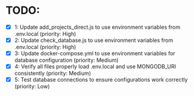 # TODO:

- [x] 1: Update add_projects_direct.js to use environment variables from .env.local (priority: High)
- [x] 2: Update check_database.js to use environment variables from .env.local (priority: High)
- [x] 3: Update docker-compose.yml to use environment variables for database configuration (priority: Medium)
- [x] 4: Verify all files properly load .env.local and use MONGODB_URI consistently (priority: Medium)
- [x] 5: Test database connections to ensure configurations work correctly (priority: Low)
